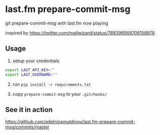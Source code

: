 # last.fm prepare-commit-msg

git prepare-commit-msg with last.fm now playing

inspired by https://twitter.com/mallwizard/status/788396569708158978

## Usage

1) setup your credentials

```bash
export LAST_API_KEY=""
export LAST_USERNAME=""
```

2) run `pip install -r requirements.txt`

3) copy `prepare-commit-msg` to your `.git/hooks/`

## See it in action

https://github.com/adelnizamutdinov/last.fm-prepare-commit-msg/commits/master
